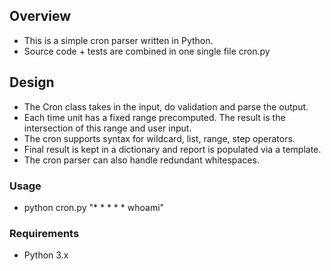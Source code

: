 ## Overview
- This is a simple cron parser written in Python.
- Source code + tests are combined in one single file cron.py

## Design
- The Cron class takes in the input, do validation and parse the output.
- Each time unit has a fixed range precomputed. The result is the intersection of this range and user input.
- The cron supports syntax for wildcard, list, range, step operators.
- Final result is kept in a dictionary and report is populated via a template.
- The cron parser can also handle redundant whitespaces.

### Usage
- python cron.py "* * * * * whoami"

### Requirements
- Python 3.x